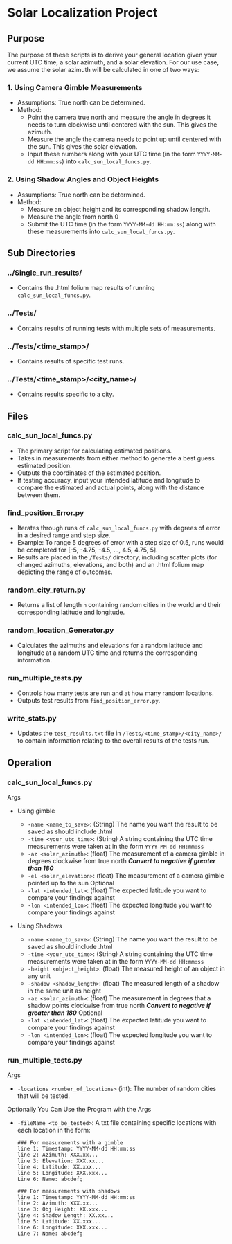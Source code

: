 # Solar Localization Project

## Purpose

The purpose of these scripts is to derive your general location given your current UTC time, a solar azimuth, and a solar elevation. For our use case, we assume the solar azimuth will be calculated in one of two ways:

### 1. Using Camera Gimble Measurements
- Assumptions: True north can be determined.
- Method:
  - Point the camera true north and measure the angle in degrees it needs to turn clockwise until centered with the sun. This gives the azimuth.
  - Measure the angle the camera needs to point up until centered with the sun. This gives the solar elevation.
  - Input these numbers along with your UTC time (in the form `YYYY-MM-dd HH:mm:ss`) into `calc_sun_local_funcs.py`.

### 2. Using Shadow Angles and Object Heights
- Assumptions: True north can be determined.
- Method:
  - Measure an object height and its corresponding shadow length.
  - Measure the angle from north.0
  - Submit the UTC time (in the form `YYYY-MM-dd HH:mm:ss`) along with these measurements into `calc_sun_local_funcs.py`.

## Sub Directories

### ../Single_run_results/
- Contains the .html folium map results of running `calc_sun_local_funcs.py`.

### ../Tests/
- Contains results of running tests with multiple sets of measurements.

### ../Tests/<time_stamp>/
- Contains results of specific test runs.

### ../Tests/<time_stamp>/<city_name>/
- Contains results specific to a city.

## Files

### calc_sun_local_funcs.py
- The primary script for calculating estimated positions.
- Takes in measurements from either method to generate a best guess estimated position.
- Outputs the coordinates of the estimated position.
- If testing accuracy, input your intended latitude and longitude to compare the estimated and actual points, along with the distance between them.

### find_position_Error.py
- Iterates through runs of `calc_sun_local_funcs.py` with degrees of error in a desired range and step size.
- Example: To range 5 degrees of error with a step size of 0.5, runs would be completed for [-5, -4.75, -4.5, ..., 4.5, 4.75, 5].
- Results are placed in the `/Tests/` directory, including scatter plots (for changed azimuths, elevations, and both) and an .html folium map depicting the range of outcomes.

### random_city_return.py
- Returns a list of length `n` containing random cities in the world and their corresponding latitude and longitude.

### random_location_Generator.py
- Calculates the azimuths and elevations for a random latitude and longitude at a random UTC time and returns the corresponding information.

### run_multiple_tests.py
- Controls how many tests are run and at how many random locations.
- Outputs test results from `find_position_error.py`.

### write_stats.py
- Updates the `test_results.txt` file in `/Tests/<time_stamp>/<city_name>/` to contain information relating to the overall results of the tests run.

## Operation

### calc_sun_local_funcs.py
Args
  - Using gimble
    - `-name <name_to_save>`: (String) The name you want the result to be saved as should include .html
    - `-time <your_utc_time>`: (String) A string containing the UTC time measurements were taken at in the form `YYYY-MM-dd HH:mm:ss`
    - `-az <solar_azimuth>`: (float) The measurement of a camera gimble in degrees clockwise from true north ***Convert to negative if greater than 180***
    - `-el <solar_elevation>`: (float) The measurement of a camera gimble pointed up to the sun
    Optional
    - `-lat <intended_lat>`: (float) The expected latitude you want to compare your findings against
    - `-lon <intended_lon>`: (float) The expected longitude you want to compare your findings against

  - Using Shadows
    - `-name <name_to_save>`: (String) The name you want the result to be saved as should include .html
    - `-time <your_utc_time>`: (String) A string containing the UTC time measurements were taken at in the form `YYYY-MM-dd HH:mm:ss`
    - `-height <object_height>`: (float) The measured height of an object in any unit
    - `-shadow <shadow_length>`: (float) The measured length of a shadow in the same unit as height
    - `-az <solar_azimuth>`: (float) The measurement in degrees that a shadow points clockwise from true north ***Convert to negative if greater than 180***
    Optional
    - `-lat <intended_lat>`: (float) The expected latitude you want to compare your findings against
    - `-lon <intended_lon>`: (float) The expected longitude you want to compare your findings against

### run_multiple_tests.py
Args
  - `-locations <number_of_locations>` (int): The number of random cities that will be tested.

Optionally You Can Use the Program with the Args
  - `-fileName <to_be_tested>`: A txt file containing specific locations with each location in the form:

    ```
    ### For measurements with a gimble
    line 1: Timestamp: YYYY-MM-dd HH:mm:ss
    line 2: Azimuth: XXX.xx...
    line 3: Elevation: XXX.xx...
    line 4: Latitude: XX.xxx...
    line 5: Longitude: XXX.xxx...
    Line 6: Name: abcdefg

    ### For measurements with shadows
    line 1: Timestamp: YYYY-MM-dd HH:mm:ss
    line 2: Azimuth: XXX.xx...
    line 3: Obj Height: XX.xxx...
    line 4: Shadow Length: XX.xx...
    line 5: Latitude: XX.xxx...
    line 6: Longitude: XXX.xxx...
    Line 7: Name: abcdefg
    ```


